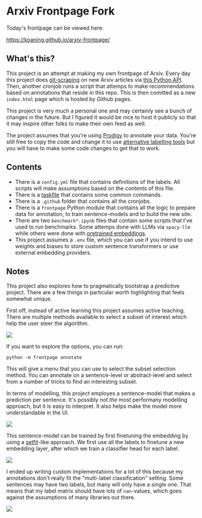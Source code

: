 # Arxiv Frontpage Fork

Today's frontpage can be viewed here:

https://koaning.github.io/arxiv-frontpage/

## What's this? 

This project is an attempt at making my own frontpage of Arxiv. Every day this project does [git-scraping](https://simonwillison.net/2020/Oct/9/git-scraping/) on new Arxiv articles via [this Python API](https://pypi.org/project/arxiv/). Then, another cronjob runs a script that attemps to make recommendations based on annotations that reside in this repo. This is then comitted as a new `index.html` page which is hosted by Github pages.

This project is very much a personal one and may certainly see a bunch of changes in the future. But I figured it would be nice to host it publicly so that it may inspire other folks to make their own feed as well. 

The project assumes that you're using [Prodigy](https://prodi.gy) to annotate your data. You're still free to copy the code and change it to use [alternative labelling tools](https://github.com/agermanidis/pigeon) but you will have to make some code changes to get that to work.

## Contents 

- There is a `config.yml` file that contains definitions of the labels. All scripts will make assumptions based on the contents of this file. 
- There is a [taskfile](https://taskfile.dev/) that contains some common commands. 
- There is a `.github` folder that contains all the cronjobs.
- There is a `frontpage` Python module that contains all the logic to prepare data for annotation, to train sentence-models and to build the new site. 
- There are two `benchmark*.ipynb` files that contain some scripts that I've used to run benchmarks. Some attemps done with LLMs via `spacy-llm` while others were done with [pretrained embeddings](https://github.com/koaning/embetter).
- This project assumes a `.env` file, which you can use if you intend to use weights and biases to store custom sentence transformers or use external embedding providers.

## Notes 

This project also explores how to pragmatically bootstrap a predictive project. There are a few things in particular worth highlighting that feels somewhat unique. 

First off, instead of active learning this project assumes active teaching. There are multiple methods available to select a subset of interest which help the user steer the algorithm. 

![](/images/active-teaching.png)

If you want to explore the options, you can run:

```
python -m frontpage annotate
```

This will give a menu that you can use to select the subset selection method. You can annotate on a sentence-level or abstract-level and select from a number of tricks to find an interesting subset. 

In terms of modelling, this project employes a sentence-model that makes a prediction per sentence. It's possibly not _the_ most performany modelling approach, but it is easy to interpret. It also helps make the model more understandable in the UI.

![](/images/sentence-model.png)

This sentence-model can be trained by first finetuning the embedding by using a [setfit](https://github.com/huggingface/setfit)-like approach. We first use all the labels to finetune a new embedding layer, after which we train a classifier head for each label.

![](/images/multiheads.png)

I ended up writing custom implementations for a lot of this because my annotations don't really fit the "multi-label classification" setting. Some sentences may have two labels, but many will only have a single one. That means that my label matrix should have lots of `nan`-values, which goes against the assumptions of many libraries out there. 

![](/images/why-custom.png)

